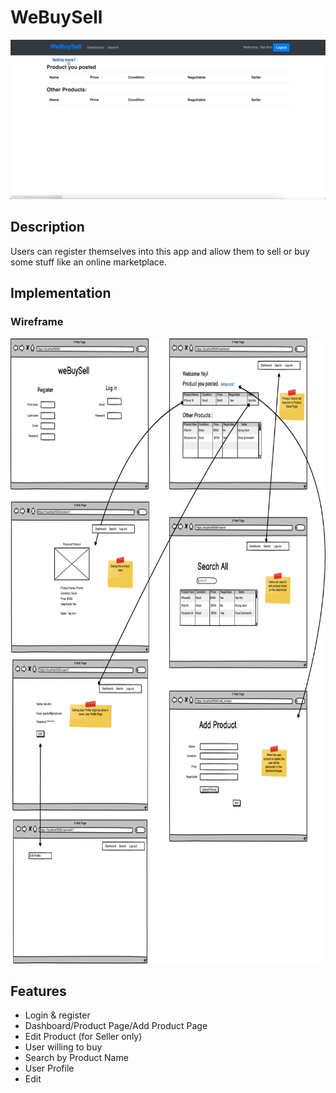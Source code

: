 # WeBuySell
<img src="https://github.com/webuysell/weBuySell_2/blob/develop/webuysell_app/static/WeBuySell_mainpage.gif">

## Description
<p>
Users can register themselves into this app and allow them to sell or buy some stuff like an online marketplace. 
</p>

## Implementation
<h3>Wireframe</h3>
<img src="webuysell_app/static/weBuySell_wireframe.png" width=600 height=1000>

## Features
<ul>
  <li> Login &amp; register</li>
  <li> Dashboard/Product Page/Add Product Page</li>
  <li> Edit Product (for Seller only)</li>
  <li> User willing to buy</li>
  <li> Search by Product Name</li>
  <li> User Profile</li>
  <li> Edit</li>
</ul>
